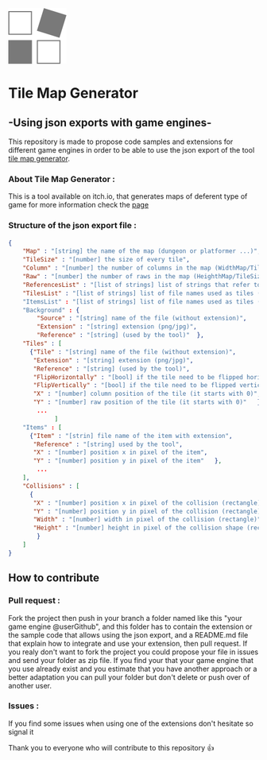 



<img src="icon.png" alt="icon" style="zoom:100%;" />

# Tile Map Generator 

## -Using json exports with game engines-

This repository is made to propose code samples and extensions for different game engines in order to be able to use the json export of the tool [tile map generator](https://westboy.itch.io/tilemapgenerator).

### About Tile Map Generator :

This is a tool available on itch.io, that generates maps of deferent type of game for more information check the [page](https://westboy.itch.io/tilemapgenerator)

### Structure of the json export file :

```json
{
    "Map" : "[string] the name of the map (dungeon or platformer ...)",
    "TileSize" : "[number] the size of every tile",
    "Column" : "[number] the number of columns in the map (WidthMap/TileSize)",
    "Raw" : "[number] the number of raws in the map (HeighthMap/TileSize)",
    "ReferencesList" : "[list of strings] list of strings that refer to tile (used by the tool)",
    "TilesList" : "[list of strings] list of file names used as tiles (with extensions png/jpg)"
    "ItemsList" : "[list of strings] list of file names used as tiles (with extensions png/jpg)"
    "Background" : {
    	"Source" : "[string] name of the file (without extension)",
    	"Extension" : "[string] extension (png/jpg)",
    	"Reference" : "[string] (used by the tool)"  },
    "Tiles" : [
      {"Tile" : "[string] name of the file (without extension)",
       "Extension" : "[string] extension (png/jpg)",
       "Reference" : "[string] (used by the tool)",
       "FlipHorizontally" : "[bool] if the tile need to be flipped horizontally",
       "FlipVertically" : "[bool] if the tile need to be flipped vertically",
       "X" : "[number] column position of the tile (it starts with 0)",
       "Y" : "[number] raw position of the tile (it starts with 0)"   },
        ...
             ]
    "Items" : [
      {"Item" : "[strin] file name of the item with extension",
       "Reference" : "[string] used by the tool",
       "X" : "[number] position x in pixel of the item",
       "Y" : "[number] position y in pixel of the item"   },
        ...
    ],
    "Collisions" : [
      {
       "X" : "[number] position x in pixel of the collision (rectangle)",
       "Y" : "[number] position y in pixel of the collision (rectangle)",
       "Width" : "[number] width in pixel of the collision (rectangle)",
       "Height" : "[number] height in pixel of the collision shape (rectangle)"  
        }
    ]
}
```

## How  to contribute 

### Pull request :

Fork the project then push in your branch a folder named like this "your game engine @userGithub", and this folder has to contain the extension or the sample code that allows using the json export, and a README.md file that explain how to integrate and use your extension, then pull request.
If you realy don't want to fork the project you could propose your file in issues and send your folder as zip file.
If you find your that your game engine that you use already exist and you estimate that you have another approach or a better adaptation you can pull your folder but don't delete or push over of another user.

### Issues :

If you find some issues when using one of the extensions don't hesitate so signal it 

Thank you to everyone who will contribute to this repository  :thumbsup: